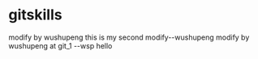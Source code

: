# gitskills
modify by wushupeng
this is my second modify--wushupeng
modify by wushupeng at git_1 --wsp
hello

